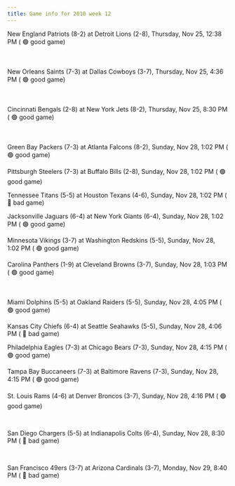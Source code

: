 ```yaml
---
title: Game info for 2010 week 12
---
```

New England Patriots (8-2) at Detroit Lions (2-8), Thursday, Nov 25, 12:38 PM (	:green_circle: good game)


<br/>

New Orleans Saints (7-3) at Dallas Cowboys (3-7), Thursday, Nov 25, 4:36 PM (	:green_circle: good game)


<br/>

Cincinnati Bengals (2-8) at New York Jets (8-2), Thursday, Nov 25, 8:30 PM (	:green_circle: good game)


<br/>

Green Bay Packers (7-3) at Atlanta Falcons (8-2), Sunday, Nov 28, 1:02 PM (	:green_circle: good game)

Pittsburgh Steelers (7-3) at Buffalo Bills (2-8), Sunday, Nov 28, 1:02 PM (	:green_circle: good game)

Tennessee Titans (5-5) at Houston Texans (4-6), Sunday, Nov 28, 1:02 PM (	:red_circle: bad game)

Jacksonville Jaguars (6-4) at New York Giants (6-4), Sunday, Nov 28, 1:02 PM (	:green_circle: good game)

Minnesota Vikings (3-7) at Washington Redskins (5-5), Sunday, Nov 28, 1:02 PM (	:green_circle: good game)

Carolina Panthers (1-9) at Cleveland Browns (3-7), Sunday, Nov 28, 1:03 PM (	:green_circle: good game)


<br/>

Miami Dolphins (5-5) at Oakland Raiders (5-5), Sunday, Nov 28, 4:05 PM (	:green_circle: good game)

Kansas City Chiefs (6-4) at Seattle Seahawks (5-5), Sunday, Nov 28, 4:06 PM (	:red_circle: bad game)

Philadelphia Eagles (7-3) at Chicago Bears (7-3), Sunday, Nov 28, 4:15 PM (	:green_circle: good game)

Tampa Bay Buccaneers (7-3) at Baltimore Ravens (7-3), Sunday, Nov 28, 4:15 PM (	:green_circle: good game)

St. Louis Rams (4-6) at Denver Broncos (3-7), Sunday, Nov 28, 4:16 PM (	:green_circle: good game)


<br/>

San Diego Chargers (5-5) at Indianapolis Colts (6-4), Sunday, Nov 28, 8:30 PM (	:red_circle: bad game)


<br/>

San Francisco 49ers (3-7) at Arizona Cardinals (3-7), Monday, Nov 29, 8:40 PM (	:red_circle: bad game)

